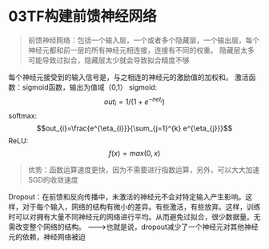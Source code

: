 # 03TF构建前馈神经网络
> 前馈神经网络：包括一个输入层，一个或者多个隐藏层，一个输出层，每个神经元都和前一层的所有神经元相连接，连接有不同的权重。
隐藏层太多可能导致过拟合，隐藏层太少就会导致拟合精度不够

每个神经元接受到的输入信号是，与之相连的神经元的激励值的加权和。
激活函数：sigmoid函数，输出为值域（0,1）
sigmoid:
$$out_i=1/(1+e^{-net_i})$$
softmax:
$$out_{i}=\frac{e^{\eta_{i}}}{\sum_{j=1}^{k} e^{\eta_{j}}}$$
ReLU: 
$$f(x)=max(0,x)$$
> 优势：函数运算速度更快，因为不需要进行指数运算，另外，可以大大加速SGD的收敛速度

Dropout：在前馈和反向传播中，未激活的神经元不会对特定输入产生影响。这样，对于每个输入，网络的结构有微小的差异。有些激活，有些放弃。这样，训练时可以对拥有大量不同神经元的网络进行平均。从而避免过拟合，很少数据量。无需改变整个网络的结构。
--->也就是说，dropout减少了一个神经元对其他神经元的依赖，神经网络被迫
